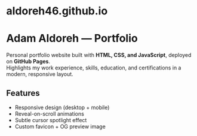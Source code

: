 # aldoreh46.github.io

# Adam Aldoreh — Portfolio

Personal portfolio website built with **HTML, CSS, and JavaScript**, deployed on **GitHub Pages**.  
Highlights my work experience, skills, education, and certifications in a modern, responsive layout.

## Features
- Responsive design (desktop + mobile)
- Reveal-on-scroll animations
- Subtle cursor spotlight effect
- Custom favicon + OG preview image

